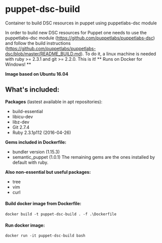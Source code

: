 # puppet-dsc-build
Container to build DSC resources in puppet using puppetlabs-dsc module

In order to build new DSC resources for Puppet one needs to use the puppetlabs-dsc module (https://github.com/puppetlabs/puppetlabs-dsc) and follow the build instructions (https://github.com/puppetlabs/puppetlabs-dsc/blob/master/README_BUILD.md). To do it, a linux machine is needed with ruby >= 2.3.1 and git >= 2.2.0.
This is it!
** Runs on Docker for Windows! **

**Image based on Ubuntu 16.04**

## What's included:
**Packages** (lastest available in apt repositories):
- build-essential
- libicu-dev
- libz-dev
- Git 2.7.4
- Ruby 2.3.1p112 (2016-04-26)

**Gems included in Dockerfile:**
- bundler version (1.15.3)
- semantic_puppet (1.0.1)
The remaining gems are the ones installed by default with ruby.

**Also non-essential but useful packages:**
- tree
- vim
- curl


#### Build docker image from Dockerfile:
```
docker build -t puppet-dsc-build . -f .\Dockerfile
```

#### Run docker image:
```
docker run -it puppet-dsc-build bash
```


